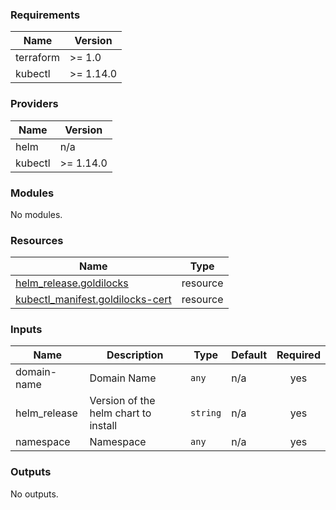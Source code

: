 <!-- BEGIN_TF_DOCS -->
### Requirements

| Name | Version |
|------|---------|
| terraform | >= 1.0 |
| kubectl | >= 1.14.0 |

### Providers

| Name | Version |
|------|---------|
| helm | n/a |
| kubectl | >= 1.14.0 |

### Modules

No modules.

### Resources

| Name | Type |
|------|------|
| [helm_release.goldilocks](https://registry.terraform.io/providers/hashicorp/helm/latest/docs/resources/release) | resource |
| [kubectl_manifest.goldilocks-cert](https://registry.terraform.io/providers/gavinbunney/kubectl/latest/docs/resources/manifest) | resource |

### Inputs

| Name | Description | Type | Default | Required |
|------|-------------|------|---------|:--------:|
| domain-name | Domain Name | `any` | n/a | yes |
| helm\_release | Version of the helm chart to install | `string` | n/a | yes |
| namespace | Namespace | `any` | n/a | yes |

### Outputs

No outputs.
<!-- END_TF_DOCS -->